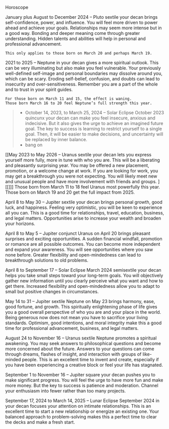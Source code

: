 Horoscope

January plus August to December 2024 – Pluto sextile your decan brings self-confidence, power, and influence. You will feel more driven to power ahead and achieve your goals. Relationships may seem more intense but in a good way. Bonding and deeper meaning come through greater understanding. Hidden talents and abilities will help in personal and professional advancement.

    This only applies to those born on March 20 and perhaps March 19.

2021 to 2025 – Neptune in your decan gives a more spiritual outlook. This can be very illuminating but also make you feel vulnerable. Your previously well-defined self-image and personal boundaries may dissolve around you, which can be scary. Eroding self-belief, confusion, and doubts can lead to insecurity and over-sensitiveness. Remember you are a part of the whole and to trust in your spirit guides.

    For those born on March 11 and 15, the effect is waning.
    Those born March 16 to 20 feel Neptune’s full strength this year.

> - October 14, 2023, to March 25, 2024 – Solar Eclipse October 2023 quincunx your decan can make you feel insecure, anxious and indecisive. But it also gives the urge to achieve an imagined future goal. The key to success is learning to restrict yourself to a single goal. Then, it will be easier to make decisions, and uncertainty will be replaced by inner balance.
> - bang on



[[May 2023 to May 2026 – Uranus sextile your decan lets you express yourself more fully, more in tune with who you are. This will be a liberating and pleasantly surprising year. You may be offered a new placement, promotion, or a welcome change at work. If you are looking for work, you may get a breakthrough you were not expecting. You will likely meet new and unusual people and have more involvement with friends and groups.
][[]]]
    Those born from March 11 to 18 feel Uranus most powerfully this year.
    Those born on March 19 and 20 get the full impact from 2025.

April 8 to May 30 – Jupiter sextile your decan brings personal growth, good luck, and happiness. Feeling very optimistic, you will be keen to experience all you can. This is a good time for relationships, travel, education, business, and legal matters. Opportunities arise to increase your wealth and broaden your horizons.

April 8 to May 5 – Jupiter conjunct Uranus on April 20 brings pleasant surprises and exciting opportunities. A sudden financial windfall, promotion or romance are all possible outcomes. You can become more independent and expand your awareness. You will see opportunities where you saw none before. Greater flexibility and open-mindedness can lead to breakthrough solutions to old problems.

April 8 to September 17 – Solar Eclipse March 2024 semisextile your decan helps you take small steps toward your long-term goals. You will objectively gather new information until you clearly perceive what you want and how to get there. Increased flexibility and open-mindedness allow you to adapt to small but positive changes in circumstances.

May 14 to 31 – Jupiter sextile Neptune on May 23 brings harmony, ease, good fortune, and growth. This spiritually enlightening phase of life gives you a good overall perspective of who you are and your place in the world. Being generous now does not mean you have to sacrifice your living standards. Optimism, good intentions, and moral integrity make this a good time for professional advancement, business, and legal matters.

August 24 to November 16 – Uranus sextile Neptune promotes a spiritual awakening. You may seek answers to philosophical questions and become more concerned about the future. Answers to your questions can come through dreams, flashes of insight, and interaction with groups of like-minded people. This is an excellent time to invent and create, especially if you have been experiencing a creative block or feel your life has stagnated.

September 1 to November 16 – Jupiter square your decan pushes you to make significant progress. You will feel the urge to have more fun and make more money. But the key to success is patience and moderation. Channel your enthusiasm into fewer rather than too many projects.

September 17, 2024 to March 14, 2025 – Lunar Eclipse September 2024 in your decan focuses your attention on intimate relationships. This is an excellent time to start a new relationship or energize an existing one. Your balanced approach to problem-solving makes this a perfect time to clear the decks and make a fresh start.
